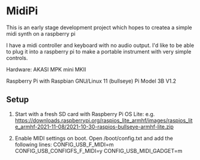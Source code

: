 # MidiPi
This is an early stage development project which hopes to createa a simple midi synth on a raspberry pi

I have a midi controller and keyboard with no audio output. I'd like to be able to plug it into a raspberry pi to make a portable instrument with very simple controls.

Hardware:
AKASI MPK mini MKII

Raspberry Pi with Raspbian GNU/Linux 11 (bullseye)
Pi Model 3B  V1.2

## Setup
1) Start with a fresh SD card with Raspberry Pi OS Lite: e.g. https://downloads.raspberrypi.org/raspios_lite_armhf/images/raspios_lite_armhf-2021-11-08/2021-10-30-raspios-bullseye-armhf-lite.zip

2) Enable MIDI settings on boot. Open /boot/config.txt and add the following lines:
    CONFIG_USB_F_MIDI=m
    CONFIG_USB_CONFIGFS_F_MIDI=y
    CONFIG_USB_MIDI_GADGET=m